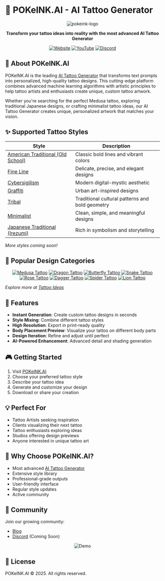 # 🎨 POKeINK.AI - AI Tattoo Generator

<div align="center">
  
  ![pokeink-logo](https://github.com/user-attachments/assets/a5fbaca4-a71a-42d9-88da-df91f6e73dfd)

  **Transform your tattoo ideas into reality with the most advanced AI Tattoo Generator**

  [![Website](https://img.shields.io/badge/Website-POKeINK.AI-blue?style=for-the-badge&logo=internet-explorer)](https://pokeink.ai)
  [![YouTube](https://img.shields.io/badge/YouTube-@POKeINK-red?style=for-the-badge&logo=youtube)](https://www.youtube.com/@POKeINK)
  [![Discord](https://img.shields.io/badge/Discord-Coming_Soon-7289DA?style=for-the-badge&logo=discord)](https://discord.gg/)
  
</div>

## 🚀 About POKeINK.AI

POKeINK.AI is the leading [AI Tattoo Generator](https://www.pokeink.ai/) that transforms text prompts into personalized, high-quality tattoo designs. This cutting-edge platform combines advanced machine learning algorithms with artistic principles to help tattoo artists and enthusiasts create unique, custom tattoo artwork.

Whether you're searching for the perfect Medusa tattoo, exploring traditional Japanese designs, or crafting minimalist tattoo ideas, our AI Tattoo Generator creates unique, personalized artwork that matches your vision.

## ✨ Supported Tattoo Styles

| Style | Description |
|-------|-------------|
| [American Traditional (Old School)](https://www.pokeink.ai/tattoo-ideas/american-traditional-tattoo) | Classic bold lines and vibrant colors |
| [Fine Line](https://www.pokeink.ai/tattoo-ideas/fine-line-tattoo) | Delicate, precise, and elegant designs |
| [Cybersigilism](https://www.pokeink.ai/tattoo-ideas/cybersigilism-tattoo) | Modern digital-mystic aesthetic |
| [Graffiti](https://www.pokeink.ai/tattoo-ideas/graffiti-tattoo) | Urban art-inspired designs |
| [Tribal](https://www.pokeink.ai/tattoo-ideas/tribal-tattoo) | Traditional cultural patterns and bold geometry |
| [Minimalist](https://www.pokeink.ai/tattoo-ideas/minimalist-tattoo) | Clean, simple, and meaningful designs |
| [Japanese Traditional (Irezumi)](https://www.pokeink.ai/tattoo-ideas/japanese-tattoo) | Rich in symbolism and storytelling |

*More styles coming soon!*

## 🎯 Popular Design Categories

<div align="center">
  
  [![Medusa Tattoo](https://img.shields.io/badge/Medusa-Tattoo-9cf?style=flat-square)](https://www.pokeink.ai/tattoo-ideas/medusa-tattoo)
  [![Dragon Tattoo](https://img.shields.io/badge/Dragon-Tattoo-9cf?style=flat-square)](https://www.pokeink.ai/tattoo-ideas/dragon-tattoo)
  [![Butterfly Tattoo](https://img.shields.io/badge/Butterfly-Tattoo-9cf?style=flat-square)](https://www.pokeink.ai/tattoo-ideas/butterfly-tattoo)
  [![Snake Tattoo](https://img.shields.io/badge/Snake-Tattoo-9cf?style=flat-square)](https://www.pokeink.ai/tattoo-ideas/snake-tattoo)
  [![Rose Tattoo](https://img.shields.io/badge/Rose-Tattoo-9cf?style=flat-square)](https://www.pokeink.ai/tattoo-ideas/rose-tattoo)
  [![Dagger Tattoo](https://img.shields.io/badge/Dagger-Tattoo-9cf?style=flat-square)](https://www.pokeink.ai/tattoo-ideas/dagger-tattoo)
  [![Spider Tattoo](https://img.shields.io/badge/Spider-Tattoo-9cf?style=flat-square)](https://www.pokeink.ai/tattoo-ideas/spider-tattoo)
  [![Lion Tattoo](https://img.shields.io/badge/Lion-Tattoo-9cf?style=flat-square)](https://www.pokeink.ai/tattoo-ideas/lion-tattoo)
  
</div>

*Explore more at [Tattoo Ideas](https://www.pokeink.ai/tattoo-ideas/)*

## 💫 Features

- **Instant Generation**: Create custom tattoo designs in seconds
- **Style Mixing**: Combine different tattoo styles
- **High Resolution**: Export in print-ready quality
- **Body Placement Preview**: Visualize your tattoo on different body parts
- **Design Iteration**: Refine and adjust until perfect
- **AI-Powered Enhancement**: Advanced detail and shading generation

## 🎮 Getting Started

1. Visit [POKeINK.AI](https://www.pokeink.ai/)
2. Choose your preferred tattoo style
3. Describe your tattoo idea
4. Generate and customize your design
5. Download or share your creation

## 💡 Perfect For

- Tattoo Artists seeking inspiration
- Clients visualizing their next tattoo
- Tattoo enthusiasts exploring ideas
- Studios offering design previews
- Anyone interested in unique tattoo art

## 🌟 Why Choose POKeINK.AI?

- Most advanced [AI Tattoo Generator](https://www.pokeink.ai/blog/ai-tattoo-generator)
- Extensive style library
- Professional-grade outputs
- User-friendly interface
- Regular style updates
- Active community

## 🤝 Community

Join our growing community:
- [Blog](https://www.pokeink.ai/blog/)
- [Discord](https://discord.gg/) (Coming Soon)

<div align="center">
  
  ![Demo](https://raw.githubusercontent.com/username/AI-Tattoo-Generator/main/assets/demo.gif)
  
</div>

## 📝 License

POKeINK.AI © 2025. All rights reserved.
